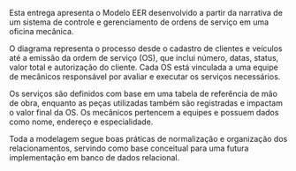 Esta entrega apresenta o Modelo EER desenvolvido a partir da narrativa de um sistema de controle e gerenciamento de ordens de serviço em uma oficina mecânica.

O diagrama representa o processo desde o cadastro de clientes e veículos até a emissão da ordem de serviço (OS), que inclui número, datas, status, valor total e autorização do cliente. Cada OS está vinculada a uma equipe de mecânicos responsável por avaliar e executar os serviços necessários.

Os serviços são definidos com base em uma tabela de referência de mão de obra, enquanto as peças utilizadas também são registradas e impactam o valor final da OS. Os mecânicos pertencem a equipes e possuem dados como nome, endereço e especialidade.

Toda a modelagem segue boas práticas de normalização e organização dos relacionamentos, servindo como base conceitual para uma futura implementação em banco de dados relacional.
